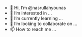- 👋 Hi, I’m @nasrullahyounas
- 👀 I’m interested in ...
- 🌱 I’m currently learning ...
- 💞️ I’m looking to collaborate on ...
- 📫 How to reach me ...

<!---
nasrullahyounas/nasrullahyounas is a ✨ special ✨ repository because its `README.md` (this file) appears on your GitHub profile.
You can click the Preview link to take a look at your changes.
--->
